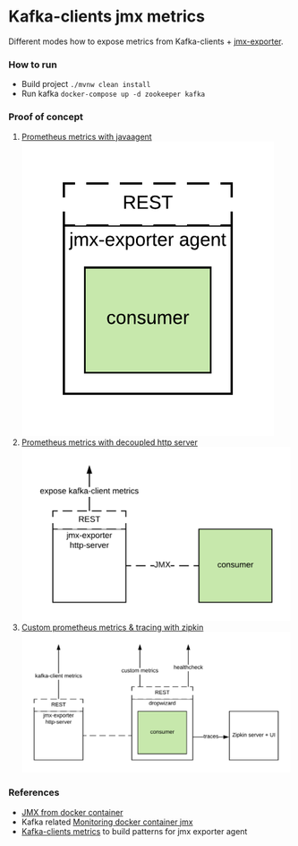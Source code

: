 # Kafka-clients jmx metrics
Different modes how to expose metrics from Kafka-clients + [jmx-exporter](https://github.com/prometheus/jmx_exporter).

### How to run
* Build project `./mvnw clean install`
* Run kafka `docker-compose up -d zookeeper kafka`

### Proof of concept 
1. [Prometheus metrics with javaagent](./consumer-metrics/readme.md)
![javaagent](./docs/jmx-exporter-standalone.png)
2. [Prometheus metrics with decoupled http server](./producer-metrics/readme.md)
![decoupled](./docs/jmx-exporter-decoupled.png)
3. [Custom prometheus metrics & tracing with zipkin](./streams-metrics/readme.md)
![custom](./docs/jmx-exporter-custom-metrics.png)

### References 
- [JMX from docker container](https://github.com/cstroe/java-jmx-in-docker-sample-app)
- Kafka related [Monitoring docker container jmx](https://docs.confluent.io/current/installation/docker/docs/operations/monitoring.html)
- [Kafka-clients metrics](https://docs.confluent.io/current/kafka/monitoring.html) to build patterns for jmx exporter agent
